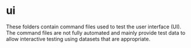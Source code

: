 # ui

These folders contain command files used to test the user interface (UI).
The command files are not fully automated and mainly provide test data
to allow interactive testing using datasets that are appropriate.
